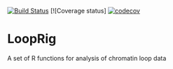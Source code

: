 [![Build Status](https://travis-ci.com/hsmaan/LoopRig.svg?token=jBqxwnZzU1qwLZyzpxME&branch=master)](https://travis-ci.com/hsmaan/LoopRig)
[![Coverage status] [![codecov](https://codecov.io/gh/hsmaan/LoopRig/branch/master/graph/badge.svg?token=kGSRrwdmib)](https://codecov.io/gh/hsmaan/LoopRig)





# LoopRig
A set of R functions for analysis of chromatin loop data 

